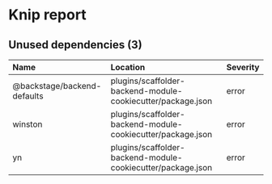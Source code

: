 # Knip report

## Unused dependencies (3)

| Name                        | Location     | Severity |
| :-------------------------- | :----------- | :------- |
| @backstage/backend-defaults | plugins/scaffolder-backend-module-cookiecutter/package.json | error    |
| winston                     | plugins/scaffolder-backend-module-cookiecutter/package.json | error    |
| yn                          | plugins/scaffolder-backend-module-cookiecutter/package.json | error    |

